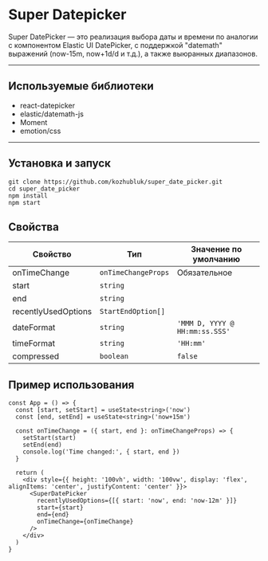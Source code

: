 # Super Datepicker

Super DatePicker — это реализация выбора даты и времени по аналогии с компонентом Elastic UI DatePicker, с поддержкой "datemath" выражений (now-15m, now+1d/d и т.д.), а также выюранных диапазонов.

---

## Используемые библиотеки

- react-datepicker
- elastic/datemath-js
- Moment
- emotion/css

---

## Установка и запуск

```
git clone https://github.com/kozhubluk/super_date_picker.git
cd super_date_picker
npm install
npm start
```

## Свойства

| Свойство            | Тип                 | Значение по умолчанию          |
| ------------------- | ------------------- | ------------------------------ |
| onTimeChange        | `onTimeChangeProps` | Обязательное                   |
| start               | `string`            |                                |
| end                 | `string`            |                                |
| recentlyUsedOptions | `StartEndOption[]`  |                                |
| dateFormat          | `string`            | `'MMM D, YYYY @ HH:mm:ss.SSS'` |
| timeFormat          | `string`            | `'HH:mm'`                      |
| compressed          | `boolean`           | `false`                        |

## Пример использования

```
const App = () => {
  const [start, setStart] = useState<string>('now')
  const [end, setEnd] = useState<string>('now+15m')

  const onTimeChange = ({ start, end }: onTimeChangeProps) => {
    setStart(start)
    setEnd(end)
    console.log('Time changed:', { start, end })
  }

  return (
    <div style={{ height: '100vh', width: '100vw', display: 'flex', alignItems: 'center', justifyContent: 'center' }}>
      <SuperDatePicker
        recentlyUsedOptions={[{ start: 'now', end: 'now-12m' }]}
        start={start}
        end={end}
        onTimeChange={onTimeChange}
      />
    </div>
  )
}
```
